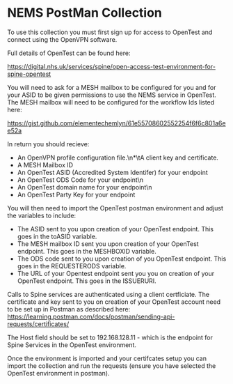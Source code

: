 # NEMS PostMan Collection
        
To use this collection you must first sign up for access to OpenTest and connect using the OpenVPN software.

Full details of OpenTest can be found here:

https://digital.nhs.uk/services/spine/open-access-test-environment-for-spine-opentest

You will need to ask for a MESH mailbox to be configured for you and for your ASID to be given permissions to use the NEMS service in OpenTest. The MESH mailbox will need to be configured for the workflow Ids listed here:

https://gist.github.com/elementechemlyn/61e55708602552254f6f6c801a6ee52a

In return you should recieve:

* An OpenVPN profile configuration file.\n*\tA client key and certificate.
* A MESH Mailbox ID
* An OpenTest ASID (Accredited System Identifer) for your endpoint
* An OpenTest ODS Code for your endpoint\n
* An OpenTest domain name for your endpoint\n
* An OpenTest Party Key for your endpoint

You will then need to import the OpenTest postman environment and adjust the variables to include:

* The ASID sent to you upon creation of your OpenTest endpoint. This goes in the toASID variable.
* The MESH mailbox ID sent you upon creation of your OpenTest endpoint. This goes in the MESHBOXID variable.
* The ODS code sent to you upon creation of you OpenTest endpoint. This goes in the REQUESTERODS variable.
* The URL of your Opentest endpoint sent you you on creation of your OpenTest endpoint. This goes in the ISSUERURI.

Calls to Spine services are authenticated using a client certficiate. The certificate and key sent to you on creation of your OpenTest account need to be set up in Postman as described here:
https://learning.postman.com/docs/postman/sending-api-requests/certificates/

The Host field should be set to 192.168.128.11  - which is the endpoint for Spine Services in the OpenTest environment.

Once the environment is imported and your certifcates setup you can import the collection and run the requests (ensure you have selected the OpenTest environment in postman).

